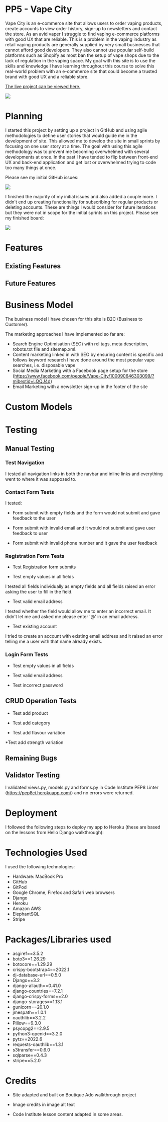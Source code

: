 # PP5 - Vape City

Vape City is an e-commerce site that allows users to order vaping products, create accounts to view order history, sign-up to newsletters and contact the store. As an avid vaper I struggle to find vaping e-commerce platforms with good UX that are reliable. This is a problem in the vaping industry as retail vaping products are generally supplied by very small businesses that cannot afford good developers. They also cannot use popular self-build platforms such as Shopify as most ban the setup of vape shops due to the lack of regulation in the vaping space. My goal with this site is to use the skills and knowledge I have learning throughout this course to solve this real-world problem with an e-commerce site that could become a trusted brand with good UX and a reliable store.

[The live project can be viewed here.](https://pp5-vape-city.herokuapp.com/)

![](docs/images/ismysiteresponsive-screenshot.png)

# Planning

I started this project by setting up a project in GitHub and using agile methodologies to define user stories that would guide me in the development of site. This allowed me to develop the site in small sprints by focusing on one user story at a time. The goal with using this agile methodology was to prevent me becoming overwhelmed with several developments at once. In the past I have tended to flip between front-end UX and back-end application and get lost or overwhelmed trying to code too many things at once.

Please see my initial GitHub issues:

![](docs/images/to-do-list-screenshot.png)

I finished the majority of my initial issues and also added a couple more. I didn't end up creating functionality for subscribing for regular products or deleting accounts. These are things I would consider for future iterations but they were not in scope for the initial sprints on this project. Please see my finished board:

![](docs/images/to-do-list-finished.png)

# Features

## Existing Features

## Future Features

# Business Model

The business model I have chosen for this site is B2C (Business to Customer). 

The marketing approaches I have implemented so far are: 

* Search Engine Optimisation (SEO) with rel tags, meta description, robots.txt file and sitemap.xml.
* Content marketing linked in with SEO by ensuring content is specific and follows keyword research I have done around the most popular vape searches, i.e. disposable vape
* Social Media Marketing with a Facebook page setup for the store (https://www.facebook.com/people/Vape-City/100090646303099/?mibextid=LQQJ4d)
* Email Marketing with a newsletter sign-up in the footer of the site

# Custom Models

# Testing

## Manual Testing

### Test Navigation

I tested all navigation links in both the navbar and inline links and everything went to where it was supposed to.

### Contact Form Tests

I tested:

* Form submit with empty fields and the form would not submit and gave feedback to the user

* Form submit with invalid email and it would not submit and gave user feedback to user
* Form submit with invalid phone number and it gave the user feedback

### Registration Form Tests

* Test Registration form submits

* Test empty values in all fields

I tested all fields individually as empty fields and all fields raised an error asking the user to fill in the field.

* Test valid email address

I tested whether the field would allow me to enter an incorrect email. It didn't let me and asked me please enter '@' in an email address.

* Test existing account

I tried to create an account with existing email address and it raised an error telling me a user with that name already exists.

### Login Form Tests

* Test empty values in all fields

* Test valid email address

* Test incorrect password


## CRUD Operation Tests

* Test add product

* Test add category

* Test add flavour variation

*Test add strength variation

## Remaining Bugs

## Validator Testing

I validated views.py, models.py and forms.py in Code Institute PEP8 Linter (https://pep8ci.herokuapp.com/) and no errors were returned.

# Deployment

I followed the following steps to deploy my app to Heroku (these are based on the lessons from Hello Django walkthrough):


# Technologies Used

I used the following technologies:

* Hardware: MacBook Pro
* GitHub
* GitPod
* Google Chrome, Firefox and Safari web browsers
* Django
* Heroku
* Amazon AWS
* ElephantSQL
* Stripe

# Packages/Libraries used

* asgiref==3.5.2
* boto3==1.26.29
* botocore==1.29.29
* crispy-bootstrap4==2022.1
* dj-database-url==0.5.0
* Django==3.2
* django-allauth==0.41.0
* django-countries==7.2.1
* django-crispy-forms==2.0
* django-storages==1.13.1
* gunicorn==20.1.0
* jmespath==1.0.1
* oauthlib==3.2.2
* Pillow==9.3.0
* psycopg2==2.9.5
* python3-openid==3.2.0
* pytz==2022.6
* requests-oauthlib==1.3.1
* s3transfer==0.6.0
* sqlparse==0.4.3
* stripe==5.2.0

# Credits

* Site adapted and built on Boutique Ado walkthrough project

* Image credits in image alt text

* Code Institute lesson content adapted in some areas.









